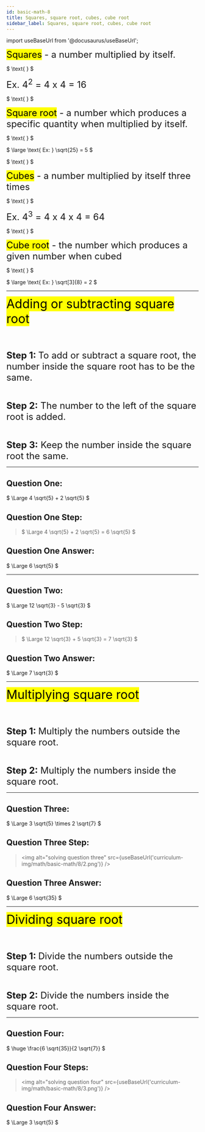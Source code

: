 ```yaml
---
id: basic-math-8
title: Squares, square root, cubes, cube root
sidebar_label: Squares, square root, cubes, cube root
---
```


import useBaseUrl from '@docusaurus/useBaseUrl';

<font size="5"><mark>Squares</mark> - a number multiplied by itself.</font>

$
 \text{ } 
$

<font size="5">Ex. 4<sup>2</sup> = 4 x 4 = 16</font>

$
  \text{ }
$

<font size="5"><mark>Square root</mark> - a number which produces a specific quantity when multiplied by itself.</font>

$
 \text{ } 
$

$
  \large \text{ Ex: } \sqrt{25} = 5
$

$
  \text{ }
$

<font size="5"><mark>Cubes</mark> - a number multiplied by itself three times</font>

$
 \text{ } 
$

<font size="5">Ex. 4<sup>3</sup> = 4 x 4 x 4 = 64</font>

$
  \text{ }
$

<font size="5"><mark>Cube root</mark> - the number which produces a given number when cubed</font>

$
 \text{ } 
$

$
  \large \text{ Ex: } \sqrt[3]{8} = 2
$

---

<font size="6"><mark>Adding or subtracting square root</mark></font>

<br />
<br />

<font size="5"><strong>Step 1: </strong> To add or subtract a square root, the number inside the square root has to be the same.</font>

<br />

<font size="5"><strong>Step 2:</strong> The number to the left of the square root is added.</font>

<br />

<font size="5"><strong>Step 3:</strong> Keep the number inside the square root the same.</font>

---

## Question One:

$
  \Large 4 \sqrt{5} + 2 \sqrt{5}
$

## Question One Step:

> $
  \Large 4 \sqrt{5} + 2 \sqrt{5} = 6 \sqrt{5}
$

## Question One Answer:

$
  \Large 6 \sqrt{5}
$

---

## Question Two:

$
  \Large 12 \sqrt{3} - 5 \sqrt{3}
$

## Question Two Step:

> $
  \Large 12 \sqrt{3} + 5 \sqrt{3} = 7 \sqrt{3}
$

## Question Two Answer:

$
  \Large 7 \sqrt{3}
$

---

<font size="6"><mark>Multiplying square root</mark></font>

<br />
<br />

<font size="5"><strong>Step 1: </strong> Multiply the numbers outside the square root.</font>

<br />

<font size="5"><strong>Step 2:</strong> Multiply the numbers inside the square root. </font>

---

## Question Three:

$
  \Large 3 \sqrt{5} \times 2 \sqrt{7}
$

## Question Three Step:

> <img alt="solving question three" src={useBaseUrl('curriculum-img/math/basic-math/8/2.png')} />

## Question Three Answer:

$
  \Large 6 \sqrt{35}
$

---

<font size="6"><mark>Dividing square root</mark></font>

<br />
<br />

<font size="5"><strong>Step 1: </strong> Divide the numbers outside the square root.</font>

<br />

<font size="5"><strong>Step 2:</strong> Divide the numbers inside the square root. </font>

---

## Question Four:

$
  \huge \frac{6 \sqrt{35}}{2 \sqrt{7}}
$

## Question Four Steps:

> <img alt="solving question four" src={useBaseUrl('curriculum-img/math/basic-math/8/3.png')} />

## Question Four Answer:

$
  \Large 3 \sqrt{5}
$
